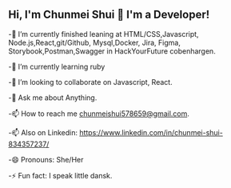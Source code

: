 ## Hi, I'm Chunmei Shui 👋 I'm a Developer!

-🔭 I’m currently finished leaning at HTML/CSS,Javascript, Node.js,React,git/Github, Mysql,Docker, Jira, Figma, Storybook,Postman,Swagger in HackYourFuture cobenhargen.

-🌱 I’m currently learning ruby

-👯 I’m looking to collaborate on Javascript, React.

-💬 Ask me about Anything.

-📫 How to reach me chunmeishui578659@gmail.com.

-📫 Also on Linkedin: https://www.linkedin.com/in/chunmei-shui-834357237/

-😄 Pronouns: She/Her

-⚡ Fun fact: I speak little dansk.
